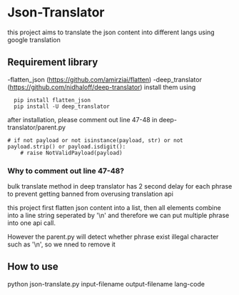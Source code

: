 # Json-Translator
this project aims to translate the json content into different langs using google translation

## Requirement library
-flatten_json (https://github.com/amirziai/flatten)
-deep_translator (https://github.com/nidhaloff/deep-translator)
install them using 
```
  pip install flatten_json
  pip install -U deep_translator
```

after installation, please comment out line 47-48 in deep-translator/parent.py
```
# if not payload or not isinstance(payload, str) or not payload.strip() or payload.isdigit():
    # raise NotValidPayload(payload)
```
### Why to comment out line 47-48?
bulk translate method in deep translator has 2 second delay for each phrase to prevent getting banned from overusing translation api

this project first flatten json content into a list, then all elements combine into a line string seperated by '\n' and therefore we can put multiple phrase into one api call.

However the parent.py will detect whether phrase exist illegal character such as '\n', so we nned to remove it


## How to use
python json-translate.py input-filename output-filename lang-code
